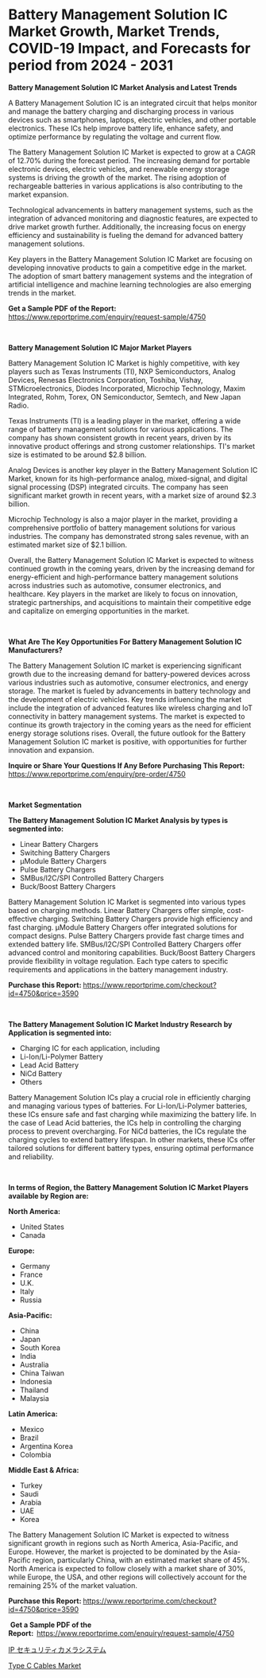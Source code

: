 <p><h1>Battery Management Solution IC Market Growth, Market Trends, COVID-19 Impact, and Forecasts for period from 2024 - 2031</h1></p><p><strong>Battery Management Solution IC Market Analysis and Latest Trends</strong></p>
<p><p>A Battery Management Solution IC is an integrated circuit that helps monitor and manage the battery charging and discharging process in various devices such as smartphones, laptops, electric vehicles, and other portable electronics. These ICs help improve battery life, enhance safety, and optimize performance by regulating the voltage and current flow.</p><p>The Battery Management Solution IC Market is expected to grow at a CAGR of 12.70% during the forecast period. The increasing demand for portable electronic devices, electric vehicles, and renewable energy storage systems is driving the growth of the market. The rising adoption of rechargeable batteries in various applications is also contributing to the market expansion.</p><p>Technological advancements in battery management systems, such as the integration of advanced monitoring and diagnostic features, are expected to drive market growth further. Additionally, the increasing focus on energy efficiency and sustainability is fueling the demand for advanced battery management solutions.</p><p>Key players in the Battery Management Solution IC Market are focusing on developing innovative products to gain a competitive edge in the market. The adoption of smart battery management systems and the integration of artificial intelligence and machine learning technologies are also emerging trends in the market.</p></p>
<p><strong>Get a Sample PDF of the Report:&nbsp;</strong> <a href="https://www.reportprime.com/enquiry/request-sample/4750">https://www.reportprime.com/enquiry/request-sample/4750</a></p>
<p>&nbsp;</p>
<p><strong>Battery Management Solution IC Major Market Players</strong></p>
<p><p>Battery Management Solution IC Market is highly competitive, with key players such as Texas Instruments (TI), NXP Semiconductors, Analog Devices, Renesas Electronics Corporation, Toshiba, Vishay, STMicroelectronics, Diodes Incorporated, Microchip Technology, Maxim Integrated, Rohm, Torex, ON Semiconductor, Semtech, and New Japan Radio.</p><p>Texas Instruments (TI) is a leading player in the market, offering a wide range of battery management solutions for various applications. The company has shown consistent growth in recent years, driven by its innovative product offerings and strong customer relationships. TI's market size is estimated to be around $2.8 billion.</p><p>Analog Devices is another key player in the Battery Management Solution IC Market, known for its high-performance analog, mixed-signal, and digital signal processing (DSP) integrated circuits. The company has seen significant market growth in recent years, with a market size of around $2.3 billion.</p><p>Microchip Technology is also a major player in the market, providing a comprehensive portfolio of battery management solutions for various industries. The company has demonstrated strong sales revenue, with an estimated market size of $2.1 billion.</p><p>Overall, the Battery Management Solution IC Market is expected to witness continued growth in the coming years, driven by the increasing demand for energy-efficient and high-performance battery management solutions across industries such as automotive, consumer electronics, and healthcare. Key players in the market are likely to focus on innovation, strategic partnerships, and acquisitions to maintain their competitive edge and capitalize on emerging opportunities in the market.</p></p>
<p>&nbsp;</p>
<p><strong>What Are The Key Opportunities For Battery Management Solution IC Manufacturers?</strong></p>
<p><p>The Battery Management Solution IC market is experiencing significant growth due to the increasing demand for battery-powered devices across various industries such as automotive, consumer electronics, and energy storage. The market is fueled by advancements in battery technology and the development of electric vehicles. Key trends influencing the market include the integration of advanced features like wireless charging and IoT connectivity in battery management systems. The market is expected to continue its growth trajectory in the coming years as the need for efficient energy storage solutions rises. Overall, the future outlook for the Battery Management Solution IC market is positive, with opportunities for further innovation and expansion.</p></p>
<p><strong>Inquire or Share Your Questions If Any Before Purchasing This Report:</strong> <a href="https://www.reportprime.com/enquiry/pre-order/4750">https://www.reportprime.com/enquiry/pre-order/4750</a></p>
<p>&nbsp;</p>
<p><strong>Market Segmentation</strong></p>
<p><strong>The Battery Management Solution IC Market Analysis by types is segmented into:</strong></p>
<p><ul><li>Linear Battery Chargers</li><li>Switching Battery Chargers</li><li>μModule Battery Chargers</li><li>Pulse Battery Chargers</li><li>SMBus/I2C/SPI Controlled Battery Chargers</li><li>Buck/Boost Battery Chargers</li></ul></p>
<p><p>Battery Management Solution IC Market is segmented into various types based on charging methods. Linear Battery Chargers offer simple, cost-effective charging. Switching Battery Chargers provide high efficiency and fast charging. μModule Battery Chargers offer integrated solutions for compact designs. Pulse Battery Chargers provide fast charge times and extended battery life. SMBus/I2C/SPI Controlled Battery Chargers offer advanced control and monitoring capabilities. Buck/Boost Battery Chargers provide flexibility in voltage regulation. Each type caters to specific requirements and applications in the battery management industry.</p></p>
<p><strong>Purchase this Report:&nbsp;</strong><a href="https://www.reportprime.com/checkout?id=4750&price=3590">https://www.reportprime.com/checkout?id=4750&price=3590</a></p>
<p>&nbsp;</p>
<p><strong>The Battery Management Solution IC Market Industry Research by Application is segmented into:</strong></p>
<p><ul><li>Charging IC for each application, including</li><li>Li-Ion/Li-Polymer Battery</li><li>Lead Acid Battery</li><li>NiCd Battery</li><li>Others</li></ul></p>
<p><p>Battery Management Solution ICs play a crucial role in efficiently charging and managing various types of batteries. For Li-Ion/Li-Polymer batteries, these ICs ensure safe and fast charging while maximizing the battery life. In the case of Lead Acid batteries, the ICs help in controlling the charging process to prevent overcharging. For NiCd batteries, the ICs regulate the charging cycles to extend battery lifespan. In other markets, these ICs offer tailored solutions for different battery types, ensuring optimal performance and reliability.</p></p>
<p>&nbsp;</p>
<p><strong>In terms of Region, the Battery Management Solution IC Market Players available by Region are:</strong></p>
<p>
    <p> <strong> North America: </strong>
        <ul>
            <li>United States</li>
            <li>Canada</li>
        </ul>
        </p> 
    <p> <strong> Europe: </strong>
        <ul>
            <li>Germany</li>
            <li>France</li>
            <li>U.K.</li>
            <li>Italy</li>
            <li>Russia</li>
        </ul>
        </p> 
    <p> <strong> Asia-Pacific: </strong>
        <ul>
            <li>China</li>
            <li>Japan</li>
            <li>South Korea</li>
            <li>India</li>
            <li>Australia</li>
            <li>China Taiwan</li>
            <li>Indonesia</li>
            <li>Thailand</li>
            <li>Malaysia</li>
        </ul>
        </p> 
    <p> <strong> Latin America: </strong>
        <ul>
            <li>Mexico</li>
            <li>Brazil</li>
            <li>Argentina Korea</li>
            <li>Colombia</li>
        </ul>
        </p> 
    <p> <strong> Middle East & Africa: </strong>
        <ul>
            <li>Turkey</li>
            <li>Saudi</li>
            <li>Arabia</li>
            <li>UAE</li>
            <li>Korea</li>
        </ul>
    </p>
    </p>
<p><p>The Battery Management Solution IC Market is expected to witness significant growth in regions such as North America, Asia-Pacific, and Europe. However, the market is projected to be dominated by the Asia-Pacific region, particularly China, with an estimated market share of 45%. North America is expected to follow closely with a market share of 30%, while Europe, the USA, and other regions will collectively account for the remaining 25% of the market valuation.</p></p>
<p><strong>Purchase this Report: </strong><a href="https://www.reportprime.com/checkout?id=4750&price=3590">https://www.reportprime.com/checkout?id=4750&price=3590</a></p>
<p>&nbsp;<strong>Get a Sample PDF of the Report:&nbsp;&nbsp;</strong><a href="https://www.reportprime.com/enquiry/request-sample/4750">https://www.reportprime.com/enquiry/request-sample/4750</a></p>
<p><strong></strong></p>
<p><p><a href="https://github.com/sghwr779811674/Market-Research-Report-List-1/blob/main/763878215371.md">IP セキュリティカメラシステム</a></p><p><a href="https://github.com/lbird53714/Market-Research-Report-List-4/blob/main/type-c-cables-market.md">Type C Cables Market</a></p></p>